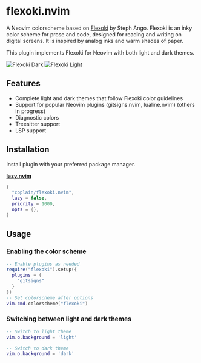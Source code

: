 # flexoki.nvim

A Neovim colorscheme based on [Flexoki](https://stephango.com/flexoki) by Steph Ango. Flexoki is an inky color scheme for prose and code, designed for reading and writing on digital screens. It is inspired by analog inks and warm shades of paper.

This plugin implements Flexoki for Neovim with both light and dark themes.

![Flexoki Dark](https://stephango.com/assets/flexoki-code-dark.png)
![Flexoki Light](https://stephango.com/assets/flexoki-code-light.png)

## Features

- Complete light and dark themes that follow Flexoki color guidelines
- Support for popular Neovim plugins (gitsigns.nvim, lualine.nvim) (others in progress)
- Diagnostic colors
- Treesitter support
- LSP support

## Installation

Install plugin with your preferred package manager.

**[lazy.nvim](https://github.com/folke/lazy.nvim)**

```lua
{
  "cpplain/flexoki.nvim",
  lazy = false,
  priority = 1000,
  opts = {},
}
```

## Usage

### Enabling the color scheme

```lua
-- Enable plugins as needed
require("flexoki").setup({
  plugins = {
    "gitsigns"
  }
})
-- Set colorscheme after options
vim.cmd.colorscheme("flexoki")
```

### Switching between light and dark themes

```lua
-- Switch to light theme
vim.o.background = 'light'

-- Switch to dark theme
vim.o.background = 'dark'
```
